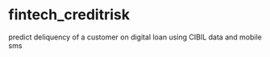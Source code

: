 # fintech_creditrisk
predict deliquency of a customer on digital loan using CIBIL data and mobile sms

